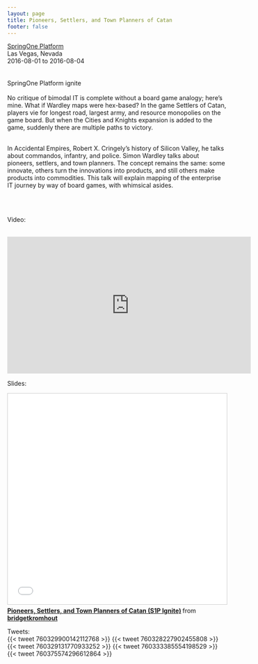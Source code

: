 ```yaml
---
layout: page
title: Pioneers, Settlers, and Town Planners of Catan
footer: false
---
```


<div class="views-field views-field-nothing">        <span class="field-content views-field-field-details"><a href="http://springoneplatform.io/">SpringOne Platform</a><br>Las Vegas, Nevada<br><span class="date-display-start">2016-08-01</span> to <span class="date-display-end">2016-08-04</span></span></div>
<br>
<br>
SpringOne Platform ignite
<br>
<br>
No critique of bimodal IT is complete without a board game analogy; here’s mine. What if Wardley maps were hex-based? In the game Settlers of Catan, players vie for longest road, largest army, and resource monopolies on the game board. But when the Cities and Knights expansion is added to the game, suddenly there are multiple paths to victory.
<br>
<br>

In Accidental Empires, Robert X. Cringely’s history of Silicon Valley, he talks about commandos, infantry, and police. Simon Wardley talks about pioneers, settlers, and town planners. The concept remains the same: some innovate, others turn the innovations into products, and still others make products into commodities. This talk will explain mapping of the enterprise IT journey by way of board games, with whimsical asides.

<br>
<br>

Video:
<br>
<br>
<iframe width="560" height="315" src="https://www.youtube.com/embed/6ClPQtXrrgE?list=PLAdzTan_eSPQ1fuLSBhyB4eEZF7JQM0Mx" frameborder="0" allowfullscreen></iframe>


<br>


Slides:
<br>
<iframe src="//www.slideshare.net/slideshow/embed_code/key/22hiYja4sexpYX" width="595" height="485" frameborder="0" marginwidth="0" marginheight="0" scrolling="no" style="border:1px solid #CCC; border-width:1px; margin-bottom:5px; max-width: 100%;" allowfullscreen> </iframe> <div style="margin-bottom:5px"> <strong> <a href="//www.slideshare.net/bridgetkromhout/pioneers-settlers-and-town-planners-of-catan-s1p-ignite" title="Pioneers, Settlers, and Town Planners of Catan (S1P Ignite)" target="_blank">Pioneers, Settlers, and Town Planners of Catan (S1P Ignite)</a> </strong> from <strong><a target="_blank" href="//www.slideshare.net/bridgetkromhout">bridgetkromhout</a></strong> </div>


Tweets:
<br>
{{< tweet 760329900142112768 >}}
{{< tweet 760328227902455808 >}}
{{< tweet 760329131770933252 >}}
{{< tweet 760333385554198529 >}}
{{< tweet 760375574296612864 >}}
